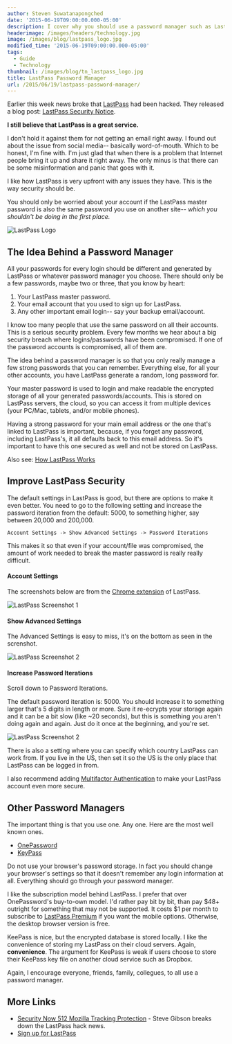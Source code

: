 ```yaml
---
author: Steven Suwatanapongched
date: '2015-06-19T09:00:00.000-05:00'
description: I cover why you should use a password manager such as LastPass and how to improve the security behind it even further.
headerimage: /images/headers/technology.jpg
image: /images/blog/lastpass_logo.jpg
modified_time: '2015-06-19T09:00:00.000-05:00'
tags:
  - Guide
  - Technology
thumbnail: /images/blog/tn_lastpass_logo.jpg
title: LastPass Password Manager
url: /2015/06/19/lastpass-password-manager/
---
```



Earlier this week news broke that [LastPass](http://www.lastpass.com) had been hacked. They released a blog post: [LastPass Security Notice](https://blog.lastpass.com/2015/06/lastpass-security-notice.html/).

**I still believe that LastPass is a great service.**

I don't hold it against them for not getting an email right away. I found out about the issue from social media-- basically word-of-mouth. Which to be honest, I'm fine with. I'm just glad that when there is a problem that Internet people bring it up and share it right away. The only minus is that there can be some misinformation and panic that goes with it.

I like how LastPass is very upfront with any issues they have. This is the way security should be.

You should only be worried about your account if the LastPass master password is also the same password you use on another site-- *which you shouldn't be doing in the first place.*

![LastPass Logo](/images/blog/lastpass_logo.jpg)

## The Idea Behind a Password Manager

All your passwords for every login should be different and generated by LastPass or whatever password manager you choose. There should only be a few passwords, maybe two or three, that you know by heart:

1. Your LastPass master password.
2. Your email account that you used to sign up for LastPass.
3. Any other important email login-- say your backup email/account.

I know too many people that use the same password on all their accounts. This is a serious security problem. Every few months we hear about a big security breach where logins/passwords have been compromised. If one of the password accounts is compromised, all of them are.

The idea behind a password manager is so that you only really manage a few strong passwords that you can remember. Everything else, for all your other accounts, you have LastPass generate a random, long password for.

Your master password is used to login and make readable the encrypted storage of all your generated passwords/accounts. This is stored on LastPass servers, the cloud, so you can access it from multiple devices (your PC/Mac, tablets, and/or mobile phones).

Having a strong password for your main email address or the one that's linked to LastPass is important, because, if you forget any password, including LastPass's, it all defaults back to this email address. So it's important to have this one secured as well and not be stored on LastPass.

Also see: [How LastPass Works](https://lastpass.com/how-it-works)

## Improve LastPass Security

The default settings in LastPass is good, but there are options to make it even better. You need to go to the following setting and increase the password iteration from the default: 5000, to something higher, say between 20,000 and 200,000.

```
Account Settings -> Show Advanced Settings -> Password Iterations
```

This makes it so that even if your account/file was compromised, the amount of work needed to break the master password is really really difficult.

#### Account Settings

The screenshots below are from the [Chrome extension](https://chrome.google.com/webstore/detail/lastpass-free-password-ma/hdokiejnpimakedhajhdlcegeplioahd?hl=en-US) of LastPass.

![LastPass Screenshot 1](/images/blog/lastpass_screenshot_01.jpg)

#### Show Advanced Settings

The Advanced Settings is easy to miss, it's on the bottom as seen in the screnshot.

![LastPass Screenshot 2](/images/blog/lastpass_screenshot_02.jpg)

#### Increase Password Iterations

Scroll down to Password Iterations.

The default password iteration is: 5000. You should increase it to something larger that's 5 digits in length or more. Sure it re-ecrypts your storage again and it can be a bit slow (like ~20 seconds), but this is something you aren't doing again and again. Just do it once at the beginning, and you're set.

![LastPass Screenshot 2](/images/blog/lastpass_screenshot_03.jpg)

There is also a setting where you can specify which country LastPass can work from. If you live in the US, then set it so the US is the only place that LastPass can be logged in from.

I also recommend adding [Multifactor Authentication](https://lastpass.com/multifactor-authentication) to make your LastPass account even more secure.

## Other Password Managers

The important thing is that you use one. Any one. Here are the most well known ones.

* [OnePassword](https://agilebits.com/onepassword)
* [KeyPass](http://keepass.info/)

Do not use your browser's password storage. In fact you should change your browser's settings so that it doesn't remember any login information at all. Everything should go through your password manager.

I like the subscription model behind LastPass. I prefer that over OnePassword's buy-to-own model. I'd rather pay bit by bit, than pay $48+ outright for something that may not be supported. It costs $1 per month to subscribe to [LastPass Premium](https://lastpass.com/go-premium) if you want the mobile options. Otherwise, the desktop browser version is free.

KeePass is nice, but the encrypted database is stored locally. I like the convenience of storing my LastPass on their cloud servers. Again, **convenience**. The argument for KeePass is weak if users choose to store their KeePass key file on another cloud service such as Dropbox.

Again, I encourage everyone, friends, family, collegues, to all use a password manager.

## More Links

* [Security Now 512
Mozilla Tracking Protection](https://twit.tv/shows/security-now/episodes/512?autostart=false) - Steve Gibson breaks down the LastPass hack news.
* [Sign up for LastPass](https://lastpass.com/f?3306226)
